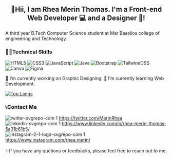 
<h2 align="center">
👋Hii, I am Rhea Merin Thomas.
I'm a Front-end Web Developer 💻 and a Designer 🎨!
</h2> 
A third year B.Tech Computer Science student at Mar Baselios college of engineering and Technology.

### 👩‍💻Technical Skills
![HTML5](https://img.shields.io/badge/html5-%23E34F26.svg?style=for-the-badge&logo=html5&logoColor=white) ![CSS3](https://img.shields.io/badge/css3-%231572B6.svg?style=for-the-badge&logo=css3&logoColor=white) ![JavaScript](https://img.shields.io/badge/javascript-%23323330.svg?style=for-the-badge&logo=javascript&logoColor=%23F7DF1E) ![Java](https://img.shields.io/badge/java-%23ED8B00.svg?style=for-the-badge&logo=java&logoColor=white) ![Bootstrap](https://img.shields.io/badge/bootstrap-%23563D7C.svg?style=for-the-badge&logo=bootstrap&logoColor=white) ![TailwindCSS](https://img.shields.io/badge/tailwindcss-%2338B2AC.svg?style=for-the-badge&logo=tailwind-css&logoColor=white) ![Canva](https://img.shields.io/badge/Canva-%2300C4CC.svg?style=for-the-badge&logo=Canva&logoColor=white) ![Figma](https://img.shields.io/badge/figma-%23F24E1E.svg?style=for-the-badge&logo=figma&logoColor=white)


🔭 I’m currently working on Graphic Designing.
🌱 I’m currently learning Web Development.

[![Top Langs](https://github-readme-stats.vercel.app/api/top-langs/?username=RheaMerin&layout=compact)](https://github.com/RheaMerin)

### 📞Contact Me
![twitter-svgrepo-com 1](https://user-images.githubusercontent.com/74013241/143735863-41504ce6-7993-43f9-8076-30c2dd829d98.png) https://twitter.com/MerinRhea <br>
![linkedin-svgrepo-com 1](https://user-images.githubusercontent.com/74013241/143735861-c5d15a62-b02c-4580-918c-2766c8293102.png) https://www.linkedin.com/in/rhea-merin-thomas-5a31b61b5/ <br>
![instagram-2-1-logo-svgrepo-com 1](https://user-images.githubusercontent.com/74013241/143735856-6931c3cd-1a38-4e00-8aa2-41c5f3bff829.png) https://www.instagram.com/rhea.merin/ <br>
<br>
✨If you have any quetions or feedbacks, please feel free to reach out to me. 







